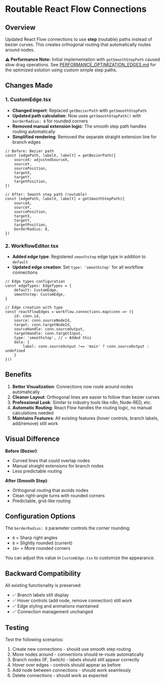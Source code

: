 # Routable React Flow Connections

## Overview
Updated React Flow connections to use **step** (routable) paths instead of bezier curves. This creates orthogonal routing that automatically routes around nodes.

**⚠️ Performance Note:** Initial implementation with `getSmoothStepPath` caused slow drag operations. See [PERFORMANCE_OPTIMIZATION_EDGES.md](./PERFORMANCE_OPTIMIZATION_EDGES.md) for the optimized solution using custom simple step paths.

## Changes Made

### 1. CustomEdge.tsx
- **Changed import**: Replaced `getBezierPath` with `getSmoothStepPath`
- **Updated path calculation**: Now uses `getSmoothStepPath()` with `borderRadius: 8` for rounded corners
- **Removed manual extension logic**: The smooth step path handles routing automatically
- **Simplified rendering**: Removed the separate straight extension line for branch edges

```tsx
// Before: Bezier path
const [edgePath, labelX, labelY] = getBezierPath({
    sourceX: adjustedSourceX,
    sourceY,
    sourcePosition,
    targetX,
    targetY,
    targetPosition,
})

// After: Smooth step path (routable)
const [edgePath, labelX, labelY] = getSmoothStepPath({
    sourceX,
    sourceY,
    sourcePosition,
    targetX,
    targetY,
    targetPosition,
    borderRadius: 8,
})
```

### 2. WorkflowEditor.tsx
- **Added edge type**: Registered `smoothstep` edge type in addition to `default`
- **Updated edge creation**: Set `type: 'smoothstep'` for all workflow connections

```tsx
// Edge types configuration
const edgeTypes: EdgeTypes = {
    default: CustomEdge,
    smoothstep: CustomEdge,
}

// Edge creation with type
const reactFlowEdges = workflow.connections.map(conn => ({
    id: conn.id,
    source: conn.sourceNodeId,
    target: conn.targetNodeId,
    sourceHandle: conn.sourceOutput,
    targetHandle: conn.targetInput,
    type: 'smoothstep', // ← Added this
    data: {
        label: conn.sourceOutput !== 'main' ? conn.sourceOutput : undefined
    }
}))
```

## Benefits

1. **Better Visualization**: Connections now route around nodes automatically
2. **Cleaner Layout**: Orthogonal lines are easier to follow than bezier curves
3. **Professional Look**: Similar to industry tools like n8n, Node-RED, etc.
4. **Automatic Routing**: React Flow handles the routing logic, no manual calculations needed
5. **Maintains Features**: All existing features (hover controls, branch labels, add/remove) still work

## Visual Difference

**Before (Bezier)**:
- Curved lines that could overlap nodes
- Manual straight extensions for branch nodes
- Less predictable routing

**After (Smooth Step)**:
- Orthogonal routing that avoids nodes
- Clean right-angle turns with rounded corners
- Predictable, grid-like routing

## Configuration Options

The `borderRadius: 8` parameter controls the corner rounding:
- `0` = Sharp right angles
- `8` = Slightly rounded (current)
- `16+` = More rounded corners

You can adjust this value in `CustomEdge.tsx` to customize the appearance.

## Backward Compatibility

All existing functionality is preserved:
- ✅ Branch labels still display
- ✅ Hover controls (add node, remove connection) still work
- ✅ Edge styling and animations maintained
- ✅ Connection management unchanged

## Testing

Test the following scenarios:
1. Create new connections - should use smooth step routing
2. Move nodes around - connections should re-route automatically
3. Branch nodes (IF, Switch) - labels should still appear correctly
4. Hover over edges - controls should appear as before
5. Add node between connections - should work seamlessly
6. Delete connections - should work as expected
